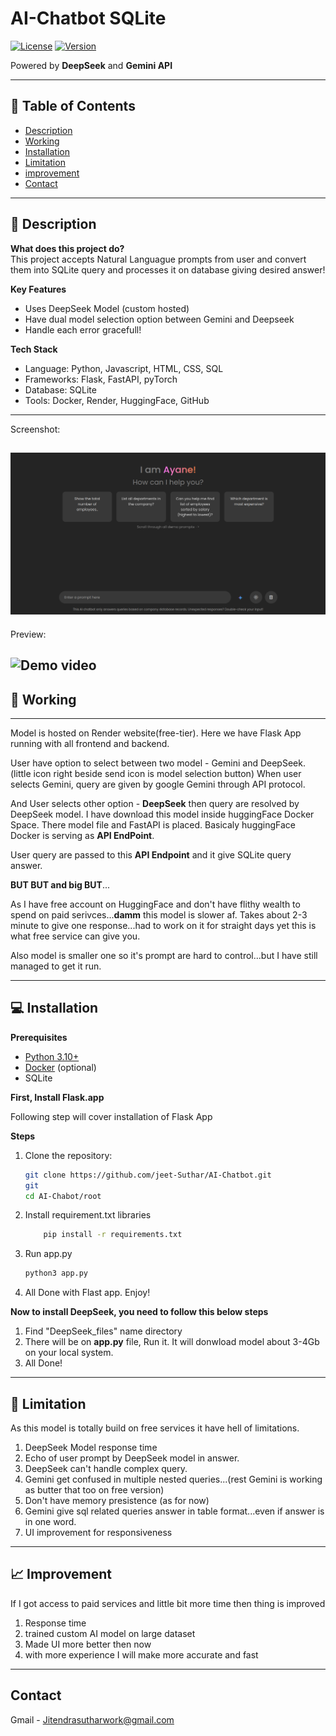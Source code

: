 # AI-Chatbot SQLite 

[![License](https://img.shields.io/badge/License-MIT-blue.svg)](https://opensource.org/licenses/MIT)
[![Version](https://img.shields.io/badge/Version-1.0.0-green.svg)]()


Powered by **DeepSeek** and **Gemini API**

---

## 📖 Table of Contents
- [Description](#-description)
- [Working](#-working)
- [Installation](#-installation)
- [Limitation](#-limitation)
- [improvement](#-improvement)
- [Contact](#-contact)

---

## 🚀 Description
**What does this project do?**  
This project accepts Natural Languague prompts from user and convert them into SQLite query and processes it on database giving desired answer!

**Key Features**  
- Uses DeepSeek Model (custom hosted)
- Have dual model selection option between Gemini and Deepseek
- Handle each error gracefull!

**Tech Stack**  
- Language: Python, Javascript, HTML, CSS, SQL
- Frameworks: Flask, FastAPI, pyTorch
- Database: SQLite
- Tools: Docker, Render, HuggingFace, GitHub 
---
Screenshot:

![Demo Screenshot](https://github.com/jeet-Suthar/AI-Chatbot/blob/main/root/static/images/Screenshot%20from%202025-02-02%2018-18-33.png)
--- 
Preview:

![Demo video](https://github.com/jeet-Suthar/AI-Chatbot/blob/main/root/static/images/Screencast%20from%202025-02-02%2018-19-08(1).gif)
---
## 💼 Working
---
Model is hosted on Render website(free-tier). Here we have Flask App running with all frontend and backend.

User have option to select between two model - Gemini and DeepSeek.(little icon right beside send icon is model selection button) When user selects Gemini, query are given by google Gemini through API protocol. 

And User selects other option - **DeepSeek** then query are resolved by DeepSeek model. I have download this model inside huggingFace Docker Space. There model file and FastAPI is placed. Basicaly huggingFace Docker is serving as **API EndPoint**. 

User query are passed to this **API Endpoint** and it give SQLite query answer. 

**BUT BUT and big BUT**...

As I have free account on HuggingFace and don't have flithy wealth to spend on paid serivces...**damm** this model is slower af. Takes about 2-3 minute to give one response...had to work on it for straight days yet this is what free service can give you. 

Also model is smaller one so it's prompt are hard to control...but I have still managed to get it run.

---

## 💻 Installation
**Prerequisites**  
- [Python 3.10+](https://python.org)
- [Docker](https://docker.com) (optional)
- SQLite

**First, Install Flask.app**

Following step will cover installation of Flask App

**Steps**  
1. Clone the repository:
   ```bash
   git clone https://github.com/jeet-Suthar/AI-Chatbot.git
   git
   cd AI-Chabot/root
   ```

2. Install requirement.txt libraries
    ```bash
        pip install -r requirements.txt
    ```

3. Run app.py
    ```bash
    python3 app.py
    ```
4. All Done with Flast app. Enjoy!

**Now to install DeepSeek, you need to follow this below steps**

1. Find "DeepSeek_files" name directory
2. There will be on **app.py** file, Run it. It will donwload model about 3-4Gb on your local system. 
3. All Done! 

---
## 🚧 Limitation

As this model is totally build on free services it have hell of limitations.

1. DeepSeek Model response time
2. Echo of user prompt by DeepSeek model in answer.
3. DeepSeek can't handle complex query. 
4. Gemini get confused in multiple nested queries...(rest Gemini is working as butter that too on free version)
5. Don't have memory presistence (as for now)
6. Gemini give sql related queries answer in table format...even if answer is in one word. 
7. UI improvement for responsiveness

---
## 📈 Improvement

If I got access to paid services and little bit more time then thing is improved
1. Response time
2. trained custom AI model on large dataset
3. Made UI more better then now
4. with more experience I will make more accurate and fast

---
## Contact
Gmail - Jitendrasutharwork@gmail.com
